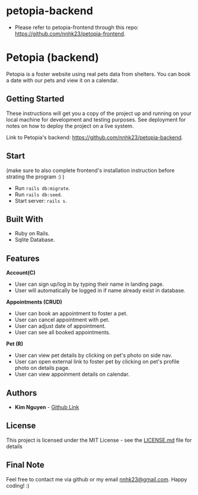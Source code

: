 # petopia-backend
* Please refer to petopia-frontend through this repo: https://github.com/nnhk23/petopia-frontend.

# Petopia (backend)

Petopia is a foster website using real pets data from shelters. You can book a date with our pets and view it on a calendar.

## Getting Started

These instructions will get you a copy of the project up and running on your local machine for development and testing purposes. See deployment for notes on how to deploy the project on a live system.

Link to Petopia's backend: https://github.com/nnhk23/petopia-backend.

## Start

(make sure to also complete frontend's installation instruction before strating the program :) )

* Run ```rails db:migrate```.
* Run ```rails db:seed```.
* Start server: ```rails s```.

## Built With

* Ruby on Rails.
* Sqlite Database.

## Features
**Account(C)**
* User can sign up/log in by typing their name in landing page.
* User will automatically be logged in if name already exist in database.

**Appointments (CRUD)**
* User can book an appointment to foster a pet.
* User can cancel appointment with pet.
* User can adjust date of appointment.
* User can see all booked appointments.

**Pet (R)**
* User can view pet details by clicking on pet's photo on side nav.
* User can open external link to foster pet by clicking on pet's profile photo on details page.
* User can view appoinment details on calendar.

## Authors

* **Kim Nguyen** - [Github Link](https://github.com/nnhk23)

## License

This project is licensed under the MIT License - see the [LICENSE.md](LICENSE.md) file for details

## Final Note
Feel free to contact me via github or my email nnhk23@gmail.com. Happy coding! :)
